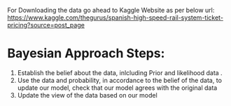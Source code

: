 
For Downloading the data go ahead to Kaggle Website as per below url:
https://www.kaggle.com/thegurus/spanish-high-speed-rail-system-ticket-pricing?source=post_page

# Bayesian Approach Steps:
1)  Establish the belief about the data,  inlcluding Prior and likelihood data .
2) Use the data and probability, in accordance to the belief of the data, to update our model, check that our model agrees with the original data
3) Update the view of the data based on our model
